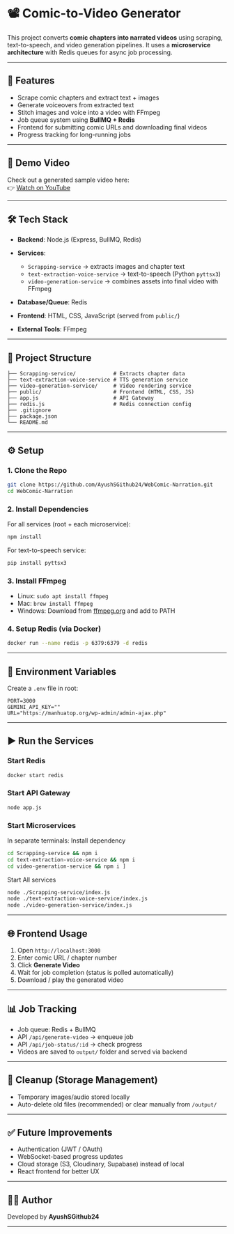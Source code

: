 # 📽️ Comic-to-Video Generator

This project converts **comic chapters into narrated videos** using scraping, text-to-speech, and video generation pipelines. It uses a **microservice architecture** with Redis queues for async job processing.

---

## 🚀 Features

* Scrape comic chapters and extract text + images
* Generate voiceovers from extracted text
* Stitch images and voice into a video with FFmpeg
* Job queue system using **BullMQ + Redis**
* Frontend for submitting comic URLs and downloading final videos
* Progress tracking for long-running jobs
---

## 🎥 Demo Video

Check out a generated sample video here:  
👉 [Watch on YouTube](https://www.youtube.com/watch?v=aTSPIdDlEs8)


---

## 🛠️ Tech Stack

* **Backend**: Node.js (Express, BullMQ, Redis)
* **Services**:

  * `Scrapping-service` → extracts images and chapter text
  * `text-extraction-voice-service` → text-to-speech (Python `pyttsx3`)
  * `video-generation-service` → combines assets into final video with FFmpeg
* **Database/Queue**: Redis
* **Frontend**: HTML, CSS, JavaScript (served from `public/`)
* **External Tools**: FFmpeg

---

## 📂 Project Structure

```
├── Scrapping-service/            # Extracts chapter data
├── text-extraction-voice-service # TTS generation service
├── video-generation-service/     # Video rendering service
├── public/                       # Frontend (HTML, CSS, JS)
├── app.js                        # API Gateway
├── redis.js                      # Redis connection config
├── .gitignore
├── package.json
└── README.md
```

---

## ⚙️ Setup

### 1. Clone the Repo

```bash
git clone https://github.com/AyushSGithub24/WebComic-Narration.git
cd WebComic-Narration
```

### 2. Install Dependencies

For all services (root + each microservice):

```bash
npm install
```

For text-to-speech service:

```bash
pip install pyttsx3
```

### 3. Install FFmpeg

* Linux: `sudo apt install ffmpeg`
* Mac: `brew install ffmpeg`
* Windows: Download from [ffmpeg.org](https://ffmpeg.org/) and add to PATH

### 4. Setup Redis (via Docker)

```bash
docker run --name redis -p 6379:6379 -d redis
```

---

## 🔑 Environment Variables

Create a `.env` file in root:

```env
PORT=3000
GEMINI_API_KEY=""
URL="https://manhuatop.org/wp-admin/admin-ajax.php"
```

---

## ▶️ Run the Services

### Start Redis

```bash
docker start redis
```

### Start API Gateway

```bash
node app.js
```

### Start Microservices

In separate terminals:
Install dependency
```bash
cd Scrapping-service && npm i 
cd text-extraction-voice-service && npm i  
cd video-generation-service && npm i ]
```
Start All services
```bash
node ./Scrapping-service/index.js 
node ./text-extraction-voice-service/index.js 
node ./video-generation-service/index.js
```

---

## 🌐 Frontend Usage

1. Open `http://localhost:3000`
2. Enter comic URL / chapter number
3. Click **Generate Video**
4. Wait for job completion (status is polled automatically)
5. Download / play the generated video

---

## 📊 Job Tracking

* Job queue: Redis + BullMQ
* API `/api/generate-video` → enqueue job
* API `/api/job-status/:id` → check progress
* Videos are saved to `output/` folder and served via backend

---

## 🧹 Cleanup (Storage Management)

* Temporary images/audio stored locally
* Auto-delete old files (recommended) or clear manually from `/output/`

---

## ✅ Future Improvements

* Authentication (JWT / OAuth)
* WebSocket-based progress updates
* Cloud storage (S3, Cloudinary, Supabase) instead of local
* React frontend for better UX

---

## 👨‍💻 Author

Developed by **AyushSGithub24**

---

